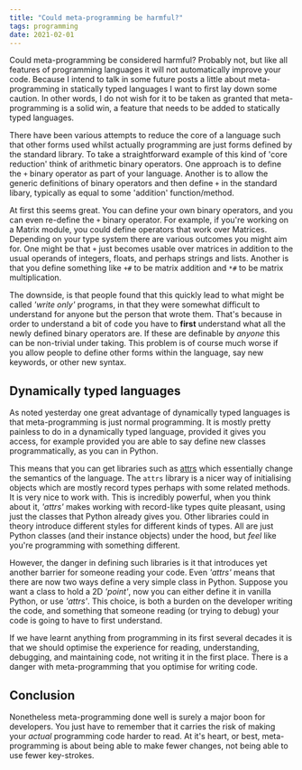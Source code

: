 ```yaml
---
title: "Could meta-programming be harmful?"
tags: programming
date: 2021-02-01
---
```


Could meta-programming be considered harmful? Probably not, but like all features of programming languages it will not automatically improve your code. Because I intend to talk in some future posts a little about meta-programming in statically typed languages I want to first lay down some caution. In other words, I do not wish for it to be taken as granted that meta-programming is a solid win, a feature that needs to be added to statically typed languages. 

There have been various attempts to reduce the core of a language such that other forms used whilst actually programming are just forms defined by the standard library. To take a straightforward example of this kind of 'core reduction' think of arithmetic binary operators. One approach is to define the `+` binary operator as part of your language. Another is to allow the generic definitions of binary operators and then define `+` in the standard libary, typically as equal to some 'addition' function/method. 

At first this seems great. You can define your own binary operators, and you can even re-define the `+` binary operator. For example, if you're working on a Matrix module, you could define operators that work over Matrices. Depending on your type system there are various outcomes you might aim for. One might be that `+` just becomes usable over matrices in addition to the usual operands of integers, floats, and perhaps strings and lists. Another is that you define something like `+#` to be matrix addition and `*#` to be matrix multiplication.

The downside, is that people found that this quickly lead to what might be called *'write only'* programs, in that they were somewhat difficult to understand for anyone but the person that wrote them. That's because in order to understand a bit of code you have to **first** understand what all the newly defined binary operators are. If these are definable by *anyone* this can be non-trivial under taking. This problem is of course much worse if you allow people to define other forms within the language, say new keywords, or other new syntax.


## Dynamically typed languages

As noted yesterday one great advantage of dynamically typed languages is that meta-programming is just normal programming. It is mostly pretty painless to do in a dynamically typed language, provided it gives you access, for example provided you are able to say define new classes programmatically, as you can in Python.

This means that you can get libraries such as [attrs](https://www.attrs.org/en/stable/examples.html) which essentially change the semantics of the language. The `attrs` library is a nicer way of initialising objects which are mostly record types perhaps with some related methods. It is very nice to work with. This is incredibly powerful, when you think about it, *'attrs'* makes working with record-like types quite pleasant, using just the classes that Python already gives you. Other libraries could in theory introduce different styles for different kinds of types. All are just Python classes (and their instance objects) under the hood, but *feel* like you're programming with something different.

However, the danger in defining such libraries is it that introduces yet another  barrier for someone reading your code. Even *'attrs'* means that there are now two ways define a very simple class in Python. Suppose you want a class to hold a 2D *'point'*, now you can either define it in vanilla Python, or use *'attrs'*. This choice, is both a burden on the developer writing the code, and something that someone reading (or trying to debug) your code is going to have to first understand.

If we have learnt anything from programming in its first several decades it is that we should optimise the experience for reading, understanding, debugging, and maintaining code, not writing it in the first place. There is a danger with meta-programming that you optimise for writing code.


## Conclusion

Nonetheless meta-programming done well is surely a major boon for developers. You just have to remember that it carries the risk of making your *actual* programming code harder to read. At it's heart, or best, meta-programming is about being able to make fewer changes, not being able to use fewer key-strokes.

